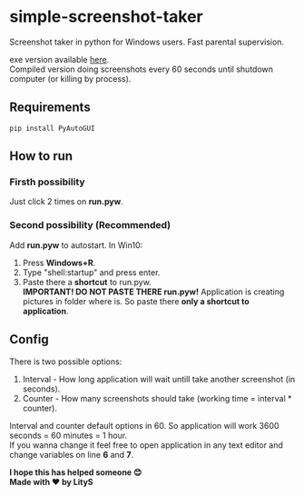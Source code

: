 # simple-screenshot-taker
Screenshot taker in python for Windows users. Fast parental supervision.

exe version available [here](https://github.com/litys/simple-screenshot-taker/releases/download/v1.0/run.exe).  
Compiled version doing screenshots every 60 seconds until shutdown computer (or killing by process).

## Requirements
`pip install PyAutoGUI`

## How to run
### Firsth possibility
Just click 2 times on **run.pyw**.
### Second possibility (Recommended)
Add **run.pyw** to autostart. In Win10:
1. Press **Windows+R**.
2. Type "shell:startup" and press enter.
3. Paste there a **shortcut** to run.pyw.  
**IMPORTANT! DO NOT PASTE THERE run.pyw!** Application is creating pictures in folder where is. So paste there **only a shortcut to application**.

## Config
There is two possible options:
1. Interval - How long application will wait untill take another screenshot (in seconds).
2. Counter - How many screenshots should take (working time = interval * counter).

Interval and counter default options in 60. So application will work 3600 seconds = 60 minutes = 1 hour.  
If you wanna change it feel free to open application in any text editor and change variables on line **6** and **7**.

**I hope this has helped someone 😊**  
**Made with ❤️ by LityS**
